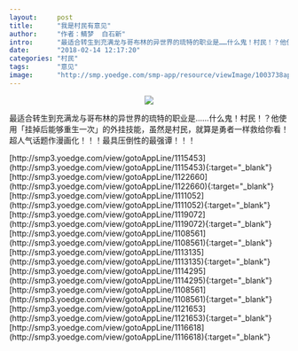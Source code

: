 ```yaml
---
layout:     post
title:      "我是村民有意见"
author:     "作者：鲭梦  白石新"
intro:      "最适合转生到充满龙与哥布林的异世界的琉特的职业是……什么鬼！村民！？他使用「挂掉后能够重生一次」的外挂技能，虽然是村民，就算是勇者一样救给你看！超人气话题作漫画化！！！最具压倒性的最强谭！！！"
date:       "2018-02-14 12:17:20"
categories: "村民"
tags:       "意见"
image:      "http://smp.yoedge.com/smp-app/resource/viewImage/1003738appline.png"
---
```

<div style="text-align: center">
<p><img src="http://smp.yoedge.com/smp-app/resource/viewImage/1003738appline.png"/></p>
</div>
<p class="post-meta">
<span>最适合转生到充满龙与哥布林的异世界的琉特的职业是……什么鬼！村民！？他使用「挂掉后能够重生一次」的外挂技能，虽然是村民，就算是勇者一样救给你看！超人气话题作漫画化！！！最具压倒性的最强谭！！！</span>
</p>
[http://smp3.yoedge.com/view/gotoAppLine/1115453](http://smp3.yoedge.com/view/gotoAppLine/1115453){:target="_blank"}
[http://smp3.yoedge.com/view/gotoAppLine/1122660](http://smp3.yoedge.com/view/gotoAppLine/1122660){:target="_blank"}
[http://smp3.yoedge.com/view/gotoAppLine/1111052](http://smp3.yoedge.com/view/gotoAppLine/1111052){:target="_blank"}
[http://smp3.yoedge.com/view/gotoAppLine/1119072](http://smp3.yoedge.com/view/gotoAppLine/1119072){:target="_blank"}
[http://smp3.yoedge.com/view/gotoAppLine/1108561](http://smp3.yoedge.com/view/gotoAppLine/1108561){:target="_blank"}
[http://smp3.yoedge.com/view/gotoAppLine/1113135](http://smp3.yoedge.com/view/gotoAppLine/1113135){:target="_blank"}
[http://smp3.yoedge.com/view/gotoAppLine/1114295](http://smp3.yoedge.com/view/gotoAppLine/1114295){:target="_blank"}
[http://smp3.yoedge.com/view/gotoAppLine/1108561](http://smp3.yoedge.com/view/gotoAppLine/1108561){:target="_blank"}
[http://smp3.yoedge.com/view/gotoAppLine/1121653](http://smp3.yoedge.com/view/gotoAppLine/1121653){:target="_blank"}
[http://smp3.yoedge.com/view/gotoAppLine/1116618](http://smp3.yoedge.com/view/gotoAppLine/1116618){:target="_blank"}


